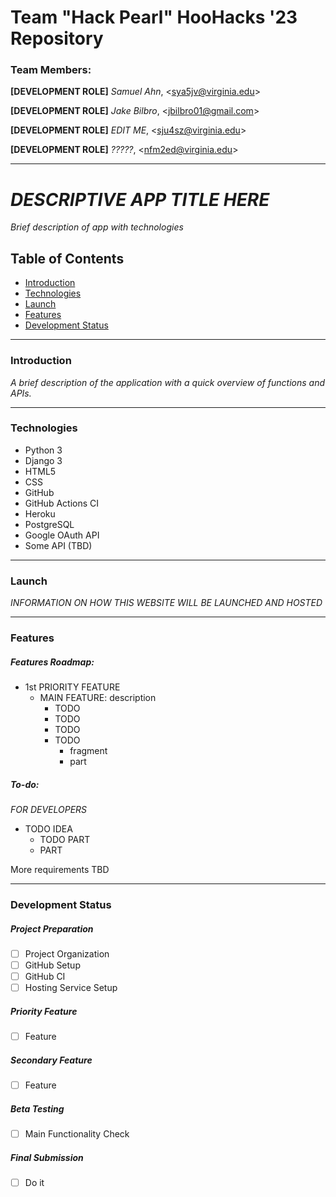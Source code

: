# Team "Hack Pearl" HooHacks '23 Repository

### Team Members:

**[DEVELOPMENT ROLE]** *Samuel Ahn*, \<sya5jv@virginia.edu\>

**[DEVELOPMENT ROLE]** *Jake Bilbro*, \<jbilbro01@gmail.com\>

**[DEVELOPMENT ROLE]** *EDIT ME*, \<sju4sz@virginia.edu\>

**[DEVELOPMENT ROLE]** *?????*, \<nfm2ed@virginia.edu\>

---

# *DESCRIPTIVE APP TITLE HERE*
*Brief description of app with technologies*

## Table of Contents

+ [Introduction](#introduction)
+ [Technologies](#technologies)
+ [Launch](#launch)
+ [Features](#features)
+ [Development Status](#development-status)

[//]: # (Setup page to describe how to run the project TBD)

---

### Introduction

*A brief description of the application with a quick overview of functions and APIs.*

---

### Technologies

+ Python 3
+ Django 3
+ HTML5
+ CSS
+ GitHub
+ GitHub Actions CI
+ Heroku
+ PostgreSQL
+ Google OAuth API
+ Some API (TBD)

---

### Launch

*INFORMATION ON HOW THIS WEBSITE WILL BE LAUNCHED AND HOSTED*

---

### Features

##### Features Roadmap:
+ 1st PRIORITY FEATURE
    + MAIN FEATURE: description
        + TODO
        + TODO
        + TODO
        + TODO
            + fragment
            + part

##### To-do:

*FOR DEVELOPERS*

+ TODO IDEA
  + TODO PART
  + PART

More requirements TBD

---

### Development Status

##### Project Preparation

+ [ ] Project Organization
+ [ ] GitHub Setup
+ [ ] GitHub CI
+ [ ] Hosting Service Setup

##### Priority Feature

+ [ ] Feature

##### Secondary Feature

+ [ ] Feature

##### Beta Testing

+ [ ] Main Functionality Check

##### Final Submission

+ [ ] Do it
